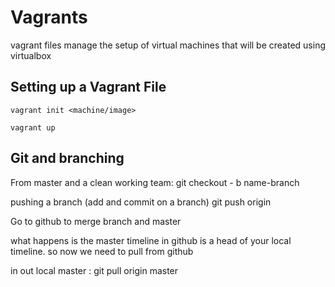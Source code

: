 # Vagrants

vagrant files manage the setup of virtual machines that will be created using virtualbox

## Setting up a Vagrant File

    vagrant init <machine/image>

    vagrant up

## Git and branching



From master and a clean working team:
  git checkout - b name-branch



pushing a branch (add and commit on a branch)
  git push origin <branch-name>



Go to github to merge branch and master



what happens is the master timeline in github is a head of your local timeline.
so now we need to pull from github



in out local master :
git pull origin master
